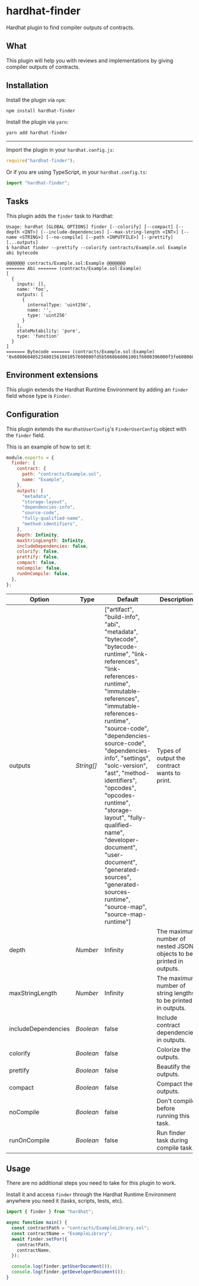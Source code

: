 # hardhat-finder

Hardhat plugin to find compiler outputs of contracts.

## What

This plugin will help you with reviews and implementations by giving compiler outputs of contracts.

## Installation

Install the plugin via `npm`:

```bash
npm install hardhat-finder
```

Install the plugin via `yarn`:

```bash
yarn add hardhat-finder
```

---

Import the plugin in your `hardhat.config.js`:

```js
require("hardhat-finder");
```

Or if you are using TypeScript, in your `hardhat.config.ts`:

```ts
import "hardhat-finder";
```

## Tasks

This plugin adds the `finder` task to Hardhat:

```
Usage: hardhat [GLOBAL OPTIONS] finder [--colorify] [--compact] [--depth <INT>] [--include-dependencies] [--max-string-length <INT>] [--name <STRING>] [--no-compile] [--path <INPUTFILE>] [--prettify] [...outputs]
$ hardhat finder --prettify --colorify contracts/Example.sol Example abi bytecode

@@@@@@@ contracts/Example.sol:Example @@@@@@@
======= Abi ======= (contracts/Example.sol:Example)
[
  {
    inputs: [],
    name: 'foo',
    outputs: [
      {
        internalType: 'uint256',
        name: '',
        type: 'uint256'
      }
    ],
    stateMutability: 'pure',
    type: 'function'
  }
]
======= Bytecode ======= (contracts/Example.sol:Example)
'0x608060405234801561001057600080fd5b5060b68061001f6000396000f3fe6080604052348015600f57600080fd5b506004361060285760003560e01c8063c298557814602d575b600080fd5b60336047565b604051603e9190605d565b60405180910390f35b60006005905090565b6057816076565b82525050565b6000602082019050607060008301846050565b92915050565b600081905091905056fea264697066735822122086e7e92f8524c3c79ce92e0551a14a908c36694cb02510ce7a32d137d929e93764736f6c63430008040033'
```

## Environment extensions

This plugin extends the Hardhat Runtime Environment by adding an `finder` field whose type is `Finder`.

## Configuration

This plugin extends the `HardhatUserConfig`'s `FinderUserConfig` object with the `finder` field.

This is an example of how to set it:

```js
module.exports = {
  finder: {
    contract: {
      path: "contracts/Example.sol",
      name: "Example",
    },
    outputs: [
      "metadata",
      "storage-layout",
      "dependencies-info",
      "source-code",
      "fully-qualified-name",
      "method-identifiers",
    ],
    depth: Infinity,
    maxStringLength: Infinity,
    includeDependencies: false,
    colorify: false,
    prettify: false,
    compact: false,
    noCompile: false,
    runOnCompile: false,
  },
};
```

| Option              | Type       | Default                                                                                                                                                                                                                                                                                                                                                                                                                                                                                                           | Description                                                         |
| ------------------- | ---------- | ----------------------------------------------------------------------------------------------------------------------------------------------------------------------------------------------------------------------------------------------------------------------------------------------------------------------------------------------------------------------------------------------------------------------------------------------------------------------------------------------------------------- | ------------------------------------------------------------------- |
| outputs             | _String[]_ | ["artifact", "build-info", "abi", "metadata", "bytecode", "bytecode-runtime", "link-references", "link-references-runtime", "immutable-references", "immutable-references-runtime", "source-code", "dependencies-source-code", "dependencies-info", "settings", "solc-version", "ast", "method-identifiers", "opcodes", "opcodes-runtime", "storage-layout", "fully-qualified-name", "developer-document", "user-document", "generated-sources", "generated-sources-runtime", "source-map", "source-map-runtime"] | Types of output the contract wants to print.                        |
| depth               | _Number_   | Infinity                                                                                                                                                                                                                                                                                                                                                                                                                                                                                                          | The maximum number of nested JSON objects to be printed in outputs. |
| maxStringLength     | _Number_   | Infinity                                                                                                                                                                                                                                                                                                                                                                                                                                                                                                          | The maximum number of string lengths to be printed in outputs.      |
| includeDependencies | _Boolean_  | false                                                                                                                                                                                                                                                                                                                                                                                                                                                                                                             | Include contract dependencies in outputs.                           |
| colorify            | _Boolean_  | false                                                                                                                                                                                                                                                                                                                                                                                                                                                                                                             | Colorize the outputs.                                               |
| prettify            | _Boolean_  | false                                                                                                                                                                                                                                                                                                                                                                                                                                                                                                             | Beautify the outputs.                                               |
| compact             | _Boolean_  | false                                                                                                                                                                                                                                                                                                                                                                                                                                                                                                             | Compact the outputs.                                                |
| noCompile           | _Boolean_  | false                                                                                                                                                                                                                                                                                                                                                                                                                                                                                                             | Don't compile before running this task.                             |
| runOnCompile        | _Boolean_  | false                                                                                                                                                                                                                                                                                                                                                                                                                                                                                                             | Run finder task during compile task.                                |

## Usage

There are no additional steps you need to take for this plugin to work.

Install it and access `finder` through the Hardhat Runtime Environment anywhere you need it (tasks, scripts, tests, etc).

```ts
import { finder } from "hardhat";

async function main() {
  const contractPath = "contracts/ExampleLibrary.sol";
  const contractName = "ExampleLibrary";
  await finder.setFor({
    contractPath,
    contractName,
  });

  console.log(finder.getUserDocument());
  console.log(finder.getDeveloperDocument());
}
```
